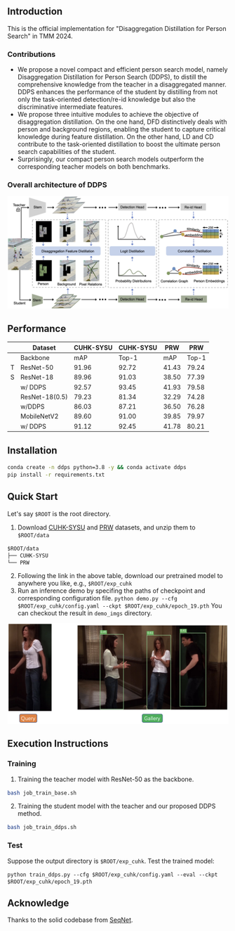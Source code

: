 ## Introduction

This is the official implementation for "Disaggregation Distillation for Person Search" in TMM 2024.

### Contributions
- We propose a novel compact and efficient person search model, namely Disaggregation Distillation for Person Search (DDPS), to distill the comprehensive knowledge from the teacher in a disaggregated manner. DDPS enhances the performance of the student by distilling from not only the task-oriented detection/re-id knowledge but also the discriminative intermediate features.
- We propose three intuitive modules to achieve the objective of disaggregation distillation. On the one hand, DFD distinctively deals with person and background regions, enabling the student to capture critical knowledge during feature distillation. On the other hand, LD and CD contribute to the task-oriented distillation to boost the ultimate person search capabilities of the student.
- Surprisingly, our compact person search models outperform the corresponding teacher models on both benchmarks.

### Overall architecture of DDPS
![DDPS](doc/net_arch.jpg)

## Performance

|   | Dataset        | CUHK-SYSU | CUHK-SYSU | PRW   | PRW   |
|---|----------------|-----------|-----------|-------|-------|
|   | Backbone       | mAP       | Top-1     | mAP   | Top-1 |
| T | ResNet-50      | 91.96     | 92.72     | 41.43 | 79.24 |
| S | ResNet-18      | 89.96     | 91.03     | 38.50 | 77.39 |
|   | w/ DDPS        | 92.57     | 93.45     | 41.93 | 79.58 |
|   | ResNet-18(0.5) | 79.23     | 81.34     | 32.29 | 74.28 |
|   | w/DDPS         | 86.03     | 87.21     | 36.50 | 76.28 |
|   | MobileNetV2    | 89.60     | 91.00     | 39.85 | 79.97 |
|   | w/ DDPS        | 91.12     | 92.45     | 41.78 | 80.21 |



## Installation

``` bash
conda create -n ddps python=3.8 -y && conda activate ddps
pip install -r requirements.txt
```


## Quick Start

Let's say `$ROOT` is the root directory.

1. Download [CUHK-SYSU](https://drive.google.com/open?id=1z3LsFrJTUeEX3-XjSEJMOBrslxD2T5af) and [PRW](https://goo.gl/2SNesA) datasets, and unzip them to `$ROOT/data`
```
$ROOT/data
├── CUHK-SYSU
└── PRW
```
2. Following the link in the above table, download our pretrained model to anywhere you like, e.g., `$ROOT/exp_cuhk`
3. Run an inference demo by specifing the paths of checkpoint and corresponding configuration file. `python demo.py --cfg $ROOT/exp_cuhk/config.yaml --ckpt $ROOT/exp_cuhk/epoch_19.pth` You can checkout the result in `demo_imgs` directory.

![demo.jpg](./demo_imgs/demo.jpg)

## Execution Instructions

### Training

1. Training the teacher model with ResNet-50 as the backbone.

``` bash
bash job_train_base.sh
```

2. Training the student model with the teacher and our proposed DDPS method.

``` bash
bash job_train_ddps.sh
```

### Test

Suppose the output directory is `$ROOT/exp_cuhk`. Test the trained model:

```
python train_ddps.py --cfg $ROOT/exp_cuhk/config.yaml --eval --ckpt $ROOT/exp_cuhk/epoch_19.pth
```

## Acknowledge
Thanks to the solid codebase from [SeqNet](https://github.com/serend1p1ty/SeqNet).
